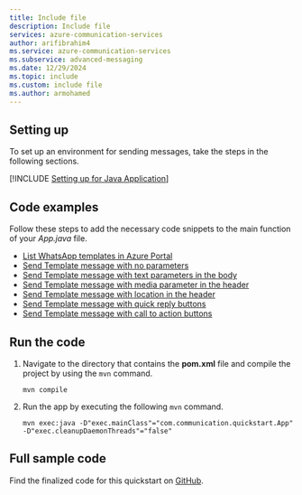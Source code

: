 ```yaml
---
title: Include file
description: Include file
services: azure-communication-services
author: arifibrahim4
ms.service: azure-communication-services
ms.subservice: advanced-messaging
ms.date: 12/29/2024
ms.topic: include
ms.custom: include file
ms.author: armohamed
---
```


## Setting up

To set up an environment for sending messages, take the steps in the following sections.

[!INCLUDE [Setting up for Java Application](../java-application-setup.md)]

## Code examples
Follow these steps to add the necessary code snippets to the main function of your *App.java* file.
- [List WhatsApp templates in Azure Portal](#list-whatsapp-templates-in-azure-portal)
- [Send Template message with no parameters](#send-template-message-with-no-parameters)
- [Send Template message with text parameters in the body](#send-template-message-with-text-parameters-in-the-body)
- [Send Template message with media parameter in the header](#send-template-message-with-media-parameter-in-the-header)
- [Send Template message with location in the header](#send-template-message-with-location-in-the-header)
- [Send Template message with quick reply buttons](#send-template-message-with-quick-reply-buttons)
- [Send Template message with call to action buttons](#send-template-message-with-call-to-action-buttons)




## Run the code

1. Navigate to the directory that contains the **pom.xml** file and compile the project by using the `mvn` command.

   ```console
   mvn compile
   ```

1. Run the app by executing the following `mvn` command.

   ```console
   mvn exec:java -D"exec.mainClass"="com.communication.quickstart.App" -D"exec.cleanupDaemonThreads"="false"
   ```

## Full sample code

Find the finalized code for this quickstart on [GitHub](https://github.com/Azure/azure-sdk-for-java/tree/d668cb44f64d303e71d2ee72a8b0382896aa09d5/sdk/communication/azure-communication-messages/src/samples/java/com/azure/communication/messages/).
